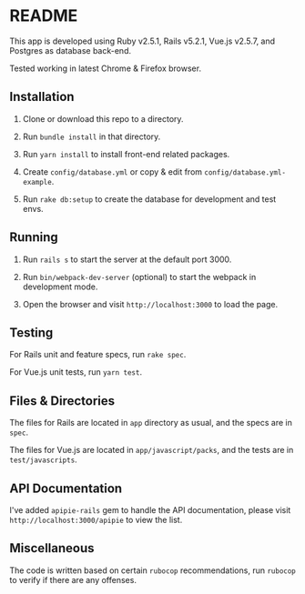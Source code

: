 # README

This app is developed using Ruby v2.5.1, Rails v5.2.1, Vue.js v2.5.7, and Postgres as database back-end.

Tested working in latest Chrome & Firefox browser.

## Installation

 1. Clone or download this repo to a directory.

 2. Run `bundle install` in that directory.

 3. Run `yarn install` to install front-end related packages.

 4. Create `config/database.yml` or copy & edit from `config/database.yml-example`.

 5. Run `rake db:setup` to create the database for development and test envs.

## Running

 1. Run `rails s` to start the server at the default port 3000.

 2. Run `bin/webpack-dev-server` (optional) to start the webpack in development mode.

 3. Open the browser and visit `http://localhost:3000` to load the page.

## Testing

For Rails unit and feature specs, run `rake spec`.

For Vue.js unit tests, run `yarn test`.

## Files & Directories

The files for Rails are located in `app` directory as usual, and the specs are in `spec`.

The files for Vue.js are located in `app/javascript/packs`, and the tests are in `test/javascripts`.

## API Documentation

I've added `apipie-rails` gem to handle the API documentation, please visit `http://localhost:3000/apipie` to view the list.

## Miscellaneous

The code is written based on certain `rubocop` recommendations, run `rubocop` to verify if there are any offenses.
